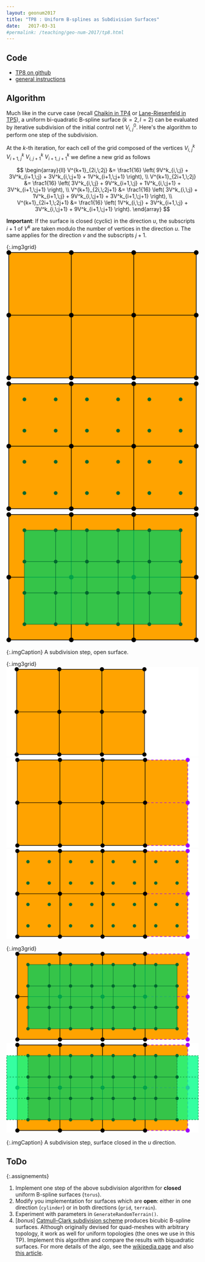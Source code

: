 ```yaml
---
layout: geonum2017
title: "TP8 : Uniform B-splines as Subdivision Surfaces"
date:   2017-03-31
#permalink: /teaching/geo-num-2017/tp8.html
---
```


## Code
* [TP8 on github](https://github.com/GeoNumTP/GeoNum2017/tree/master/TP8)  
* [general instructions](https://github.com/GeoNumTP/GeoNum2017#géométrie-numérique-spring-2017)  

## Algorithm
Much like in the curve case (recall [Chaikin in TP4](tp4.html) or [Lane-Riesenfeld in TP5](tp5.html)),
a uniform bi-quadratic B-spline surface ($k=2,l=2$) can be evaluated by iterative subdivision
of the initial control net $V^0_{i,\;j}$. Here's the algorithm to perform one step of the subdivision.

At the $k$-th iteration, for each cell of the grid composed of the vertices
$V^k_{i,\;j}$
$V^k_{i+1,\;j}$
$V^k_{i,\;j+1}$
$V^k_{i+1,\;j+1}$
we define a new grid as follows

$$
\begin{array}{ll}
 V^{k+1}_{2i,\;2j}     &= \frac1{16} \left( 9V^k_{i,\;j} + 3V^k_{i+1,\;j} + 3V^k_{i,\;j+1} + 1V^k_{i+1,\;j+1} \right), \\
 V^{k+1}_{2i+1,\;2j}   &= \frac1{16} \left( 3V^k_{i,\;j} + 9V^k_{i+1,\;j} + 1V^k_{i,\;j+1} + 3V^k_{i+1,\;j+1} \right), \\ 
 V^{k+1}_{2i,\;2j+1}   &= \frac1{16} \left( 3V^k_{i,\;j} + 1V^k_{i+1,\;j} + 9V^k_{i,\;j+1} + 3V^k_{i+1,\;j+1} \right), \\ 
 V^{k+1}_{2i+1,\;2j+1} &= \frac1{16} \left( 1V^k_{i,\;j} + 3V^k_{i+1,\;j} + 3V^k_{i,\;j+1} + 9V^k_{i+1,\;j+1} \right). 
\end{array}
$$

**Important**: If the surface is closed (cyclic) in the direction $u$, the subscripts $\scriptstyle i+1$ of $V^k$ are taken modulo the number of vertices in the direction $u$. The same applies for the direction $v$ and the subscripts $\scriptstyle j+1$.

{:.img3grid}
![open 1](/assets/geonum/tp8/open/1.png)
![open 2](/assets/geonum/tp8/open/2.png)
![open 3](/assets/geonum/tp8/open/3.png)

{:.imgCaption}
A subdivision step, open surface.

{:.img3grid}
![closed 1](/assets/geonum/tp8/closed/1.png)
![closed 2](/assets/geonum/tp8/closed/2.png)
![closed 3](/assets/geonum/tp8/closed/3.png)

{:.img3grid}
![closed 4](/assets/geonum/tp8/closed/4.png)
![closed 5](/assets/geonum/tp8/closed/5.png)

{:.imgCaption}
A subdivision step, surface closed in the $u$ direction.

## ToDo

{:.assignements}
1. Implement one step of the above subdivision algorithm for **closed** uniform B-spline surfaces (`torus`).
2. Modify you implementation for surfaces which are **open**: either in one direction (`cylinder`) or in both directions (`grid`, `terrain`).
3. Experiment with parameters in `GenerateRandomTerrain()`.
4. [*bonus*] [Catmull–Clark subdivision scheme](https://en.wikipedia.org/wiki/Catmull%E2%80%93Clark_subdivision_surface) produces bicubic B-spline surfaces.  Although originally devised for quad-meshes with arbitrary topology, it work as well for uniform topologies (the ones we use in this TP). Implement this algorithm and compare the results with biquadratic surfaces. For more details of the algo, see the [wikipedia page](https://en.wikipedia.org/wiki/Catmull%E2%80%93Clark_subdivision_surface) and also [this article](http://www.rorydriscoll.com/2008/08/01/catmull-clark-subdivision-the-basics/).
